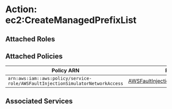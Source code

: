 # Action: ec2:CreateManagedPrefixList

## Attached Roles

## Attached Policies

| Policy ARN | Policy Name |
|------------|-------------|
| `arn:aws:iam::aws:policy/service-role/AWSFaultInjectionSimulatorNetworkAccess` | [AWSFaultInjectionSimulatorNetworkAccess](../policies.md#awsfaultinjectionsimulatornetworkaccess) |

## Associated Services

